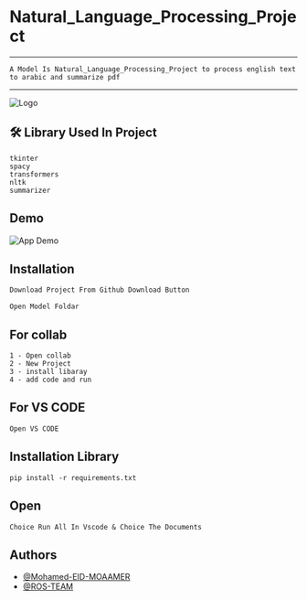 #            Natural_Language_Processing_Project
-------------------------------------------------------
    A Model Is Natural_Language_Processing_Project to process english text to arabic and summarize pdf
-----------------------------------------------------


![Logo](https://i.imgur.com/8BKOFiQ.png)


## 🛠 Library Used In Project 
    tkinter
    spacy
    transformers
    nltk
    summarizer



## Demo

![App Demo](https://i.imgur.com/HgrPr49.png)

## Installation
```bash
Download Project From Github Download Button
```
```
Open Model Foldar 
```
## For collab
```
1 - Open collab
2 - New Project
3 - install libaray
4 - add code and run
```
## For VS CODE
```
Open VS CODE
```
## Installation Library
```
pip install -r requirements.txt
```
## Open
```
Choice Run All In Vscode & Choice The Documents
```

## Authors

- [@Mohamed-EID-MOAAMER](https://github.com/Mohamed-Ros)
- [@ROS-TEAM](https://api.whatsapp.com/send?phone=+201006853813)
